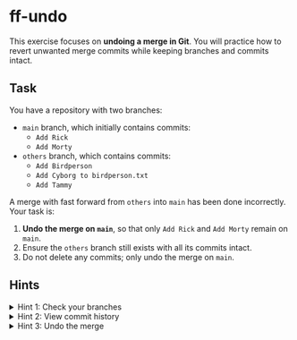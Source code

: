 # ff-undo

This exercise focuses on **undoing a merge in Git**. You will practice how to revert unwanted merge commits while keeping branches and commits intact.

## Task

You have a repository with two branches:

- `main` branch, which initially contains commits:
  - `Add Rick`
  - `Add Morty`
- `others` branch, which contains commits:
  - `Add Birdperson`
  - `Add Cyborg to birdperson.txt`
  - `Add Tammy`

A merge with fast forward from `others` into `main` has been done incorrectly. Your task is:

1. **Undo the merge on `main`**, so that only `Add Rick` and `Add Morty` remain on `main`.
2. Ensure the `others` branch still exists with all its commits intact.
3. Do not delete any commits; only undo the merge on `main`.

## Hints

<details>
<summary>Hint 1: Check your branches</summary>

Use `git branch` to see the current branches and verify `main` and `others` exist.
</details>

<details>
<summary>Hint 2: View commit history</summary>

Use `git log --oneline` on `main` to identify the merge commit that needs to be undone.
</details>

<details>
<summary>Hint 3: Undo the merge</summary>

You can undo a merge using: `git reset --hard <commit-before-merge>`
